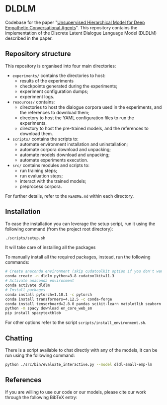 # DLDLM

Codebase for the paper "[Unsupervised Hierarchical Model for Deep Empathetic Conversational Agents](https://www.overleaf.com/read/bwcpzbfpwgmq)". 
This repository contains the implementation of the Discrete Latent Dialogue Language Model (DLDLM) described in the paper.

## Repository structure

This repository is organised into four main directories:

- `experiments/` contains the directories to host:  
    - results of the experiments 
    - checkpoints generated during the experiments;
    - experiment configuration dumps;
    - experiment logs.
- `resources/` contains:
    - directories to host the dialogue corpora used in the experiments, and the references to download them;
    - directory to host the YAML configuration files to run the experiments.
    - directory to host the pre-trained models, and the references to download them.
- `scripts/` contains the scripts to:
    - automate environment installation and uninstallation;
    - automate corpora download and unpacking;
    - automate models download and unpacking;
    - automate experiments execution.
- `src/` contains modules and scripts to: 
    - run training steps;
    - run evaluation steps;
    - interact with the trained models;
    - preprocess corpora.

For further details, refer to the `README.md` within each directory.

## Installation

To ease the installation you can leverage the setup script, run it using the following command (from the project root directory):

```bash
./scripts/setup.sh
```

It will take care of installing all the packages 

To manually install all the required packages, instead, run the following commands:

```bash
# Create anaconda environment (skip cudatoolkit option if you don't want to use the GPU)
conda create -n dldlm python=3.8 cudatoolkit=11.3
# Activate anaconda environment
conda activate dldlm
# Install packages
conda install pytorch=1.10.1 -c pytorch
conda install transformers=4.12.5 -c conda-forge
conda install tensorboard=2.8.0 pandas scikit-learn matplotlib seaborn spacy -c conda-forge
python -m spacy download en_core_web_sm
pip install spacytextblob
```

For other options refer to the script `scripts/install_environment.sh`.

## Chatting

There is a script available to chat directly with any of the models, it can be run using the following command:

```bash
python ./src/bin/evaluate_interactive.py --model dldl-small-emp-lm
```

## References

If you are willing to use our code or our models, please cite our work through the following BibTeX entry:

```bibtex

```